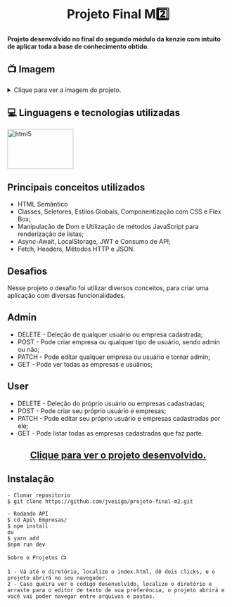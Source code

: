 <h1 align="center">Projeto Final M2️⃣</h1>
<h4>Projeto desenvolvido no final do segundo módulo da kenzie com intuito de aplicar toda a base de conhecimento obtido.</h4>

## 📺 Imagem

<details>
  
<summary>Clique para ver a imagem do projeto.</summary>
  
![Printscreen](https://github.com/community/community/assets/57195630/2b07b5ae-c2c6-4072-9858-076eb00867bc)

</details> 

## 💻 Linguagens e tecnologias utilizadas
<p align="left"> 
<img src="https://fiverr-res.cloudinary.com/images/t_main1,q_auto,f_auto/gigs/105040166/original/a068aa0bf723f101aea775be086bf91be5debc12/solve-html-css-js-or-js-library-problems.png" alt="html5" width="150" height="90" max-width="100%">

## Principais conceitos utilizados  

  - HTML Semântico
  - Classes, Seletores, Estilos Globais, Componentização com CSS e Flex Box;
  - Manipulação de Dom e Utilização de métodos JavaScript para renderização de listas;
  - Async-Await, LocalStorage, JWT e Consumo de API;
  - Fetch, Headers, Métodos HTTP e JSON.
  
## Desafios
  Nesse projeto o desafio foi utilizar diversos conceitos, para criar uma aplicação com diversas funcionalidades. 
  
## Admin
  - DELETE - Deleção de qualquer usuário ou empresa cadastrada;
  - POST - Pode criar empresa ou qualquer tipo de usuário, sendo admin ou não;
  - PATCH - Pode editar qualquer empresa ou usuário e tornar admin;
  - GET - Pode ver todas as empresas e usuários;

## User
  - DELETE - Deleção do próprio usuário ou empresas cadastradas;
  - POST - Pode criar seu próprio usuário e empresas;
  - PATCH - Pode editar seu próprio usuário e empresas cadastradas por ele;
  - GET - Pode listar todas as empresas cadastradas que faz parte.
  
<h2 align="center"><a target=blank href="https://jveiiga.github.io/projeto-final-m2/">Clique para ver o projeto desenvolvido.</a></h2>

## Instalação

    - Clonar repositorio
    $ git clone https://github.com/jveiiga/projeto-final-m2.git
    
    - Rodando API
    $ cd Api\ Empresas/
    $ npm install
    ou
    $ yarn add
    $npm run dev 

    Sobre o Projetos 📺
    
    1 - Vá até o diretório, localize o index.html, dê dois clicks, e o projeto abrirá no seu navegador.
    2 - Caso queira ver o código desenvolvido, localize o diretório e arraste para o editor de texto de sua preferência, o projeto abrirá e você vai poder navegar entre arquivos e pastas.  
